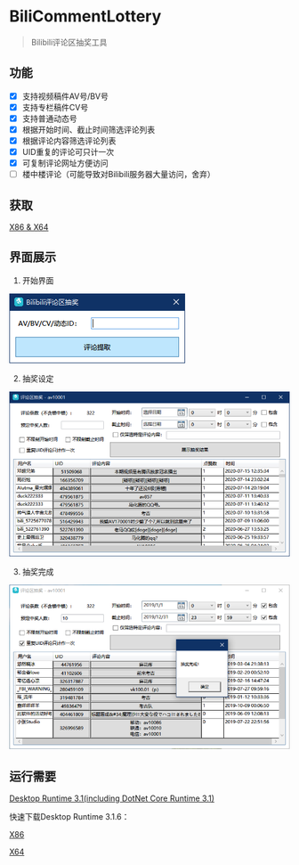 ﻿# BiliCommentLottery

> Bilibili评论区抽奖工具

## 功能

- [x] 支持视频稿件AV号/BV号
- [x] 支持专栏稿件CV号
- [x] 支持普通动态号
- [x] 根据开始时间、截止时间筛选评论列表
- [x] 根据评论内容筛选评论列表
- [x] UID重复的评论可只计一次
- [x] 可复制评论网址方便访问
- [ ] 楼中楼评论（可能导致对Bilibili服务器大量访问，舍弃）

## 获取

[X86 & X64](https://github.com/InJeCTrL/BiliCommentLottery/releases/download/1.0/BiliCommentLottery.rar)

## 界面展示

1. 开始界面

![view1](./view1.png)

2. 抽奖设定

![view2](./view2.png)

3. 抽奖完成

![view2](./view3.png)

## 运行需要

[Desktop Runtime 3.1(including DotNet Core Runtime 3.1)](https://dotnet.microsoft.com/download/dotnet-core/3.1)

快速下载Desktop Runtime 3.1.6：

[X86](https://dotnet.microsoft.com/download/dotnet-core/thank-you/runtime-desktop-3.1.6-windows-x86-installer)

[X64](https://dotnet.microsoft.com/download/dotnet-core/thank-you/runtime-desktop-3.1.6-windows-x64-installer)